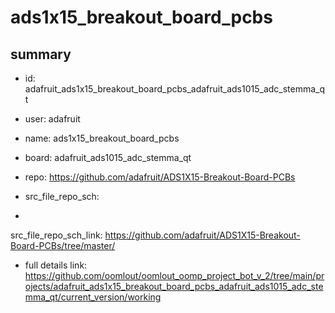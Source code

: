 # ads1x15_breakout_board_pcbs
 
## summary 
* id: adafruit_ads1x15_breakout_board_pcbs_adafruit_ads1015_adc_stemma_qt
* user: adafruit
* name: ads1x15_breakout_board_pcbs
* board: adafruit_ads1015_adc_stemma_qt
* repo: https://github.com/adafruit/ADS1X15-Breakout-Board-PCBs



* src_file_repo_sch: 
*
 src_file_repo_sch_link: https://github.com/adafruit/ADS1X15-Breakout-Board-PCBs/tree/master/
* full details link: https://github.com/oomlout/oomlout_oomp_project_bot_v_2/tree/main/projects/adafruit_ads1x15_breakout_board_pcbs_adafruit_ads1015_adc_stemma_qt/current_version/working  







